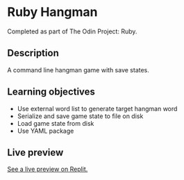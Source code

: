 # Ruby Hangman
Completed as part of The Odin Project: Ruby.
## Description
A command line hangman game with save states.
## Learning objectives
- Use external word list to generate target hangman word
- Serialize and save game state to file on disk
- Load game state from disk
- Use YAML package
## Live preview
[See a live preview on Replit.](https://replit.com/@splot-cell/ruby-hangman?v=1#README.md)